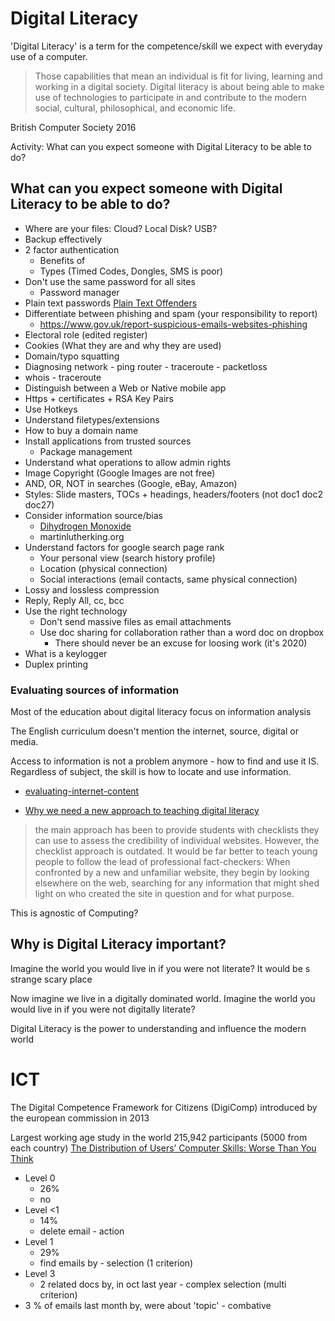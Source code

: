 Digital Literacy
================

'Digital Literacy' is a term for the competence/skill we expect with everyday use of a computer.

> Those capabilities that mean an individual is fit for living, learning and working in a digital society.
> Digital literacy is about being able to make use of technologies to participate in and contribute to the modern social, cultural, philosophical, and economic life.

British Computer Society 2016

Activity: What can you expect someone with Digital Literacy to be able to do?

## What can you expect someone with Digital Literacy to be able to do?
* Where are your files: Cloud? Local Disk? USB?
* Backup effectively
* 2 factor authentication
    * Benefits of
    * Types (Timed Codes, Dongles, SMS is poor)
* Don't use the same password for all sites
    * Password manager
* Plain text passwords [Plain Text Offenders](http://plaintextoffenders.com/)
* Differentiate between phishing and spam (your responsibility to report)
    * https://www.gov.uk/report-suspicious-emails-websites-phishing
* Electoral role (edited register)
* Cookies (What they are and why they are used)
* Domain/typo squatting
* Diagnosing network - ping router - traceroute - packetloss
* whois - traceroute
* Distinguish between a Web or Native mobile app
* Https + certificates + RSA Key Pairs
* Use Hotkeys
* Understand filetypes/extensions
* How to buy a domain name
* Install applications from trusted sources
    * Package management
* Understand what operations to allow admin rights
* Image Copyright (Google Images are not free)
* AND, OR, NOT in searches (Google, eBay, Amazon)
* Styles: Slide masters, TOCs + headings, headers/footers (not doc1 doc2 doc27)
* Consider information source/bias
    * [Dihydrogen Monoxide](http://www.dhmo.org/facts.html)
    * martinlutherking.org
* Understand factors for google search page rank
    * Your personal view (search history profile)
    * Location (physical connection)
    * Social interactions (email contacts, same physical connection)
* Lossy and lossless compression
* Reply, Reply All, cc, bcc
* Use the right technology
    * Don't send massive files as email attachments
    * Use doc sharing for collaboration rather than a word doc on dropbox
        * There should never be an excuse for loosing work (it's 2020)
* What is a keylogger
* Duplex printing

### Evaluating sources of information

Most of the education about digital literacy focus on information analysis

The English curriculum doesn't mention the internet, source, digital or media.

Access to information is not a problem anymore - how to find and use it IS.
Regardless of subject, the skill is how to locate and use information.

* [evaluating-internet-content](https://www.library.georgetown.edu/tutorials/research-guides/evaluating-internet-content)

* [Why we need a new approach to teaching digital literacy](https://journals.sagepub.com/doi/abs/10.1177/0031721718762419?journalCode=pdka)
> the main approach has been to provide students with checklists they can use to assess the credibility of individual websites. However, the checklist approach is outdated. It would be far better to teach young people to follow the lead of professional fact-checkers: When confronted by a new and unfamiliar website, they begin by looking elsewhere on the web, searching for any information that might shed light on who created the site in question and for what purpose.

This is agnostic of Computing?


## Why is Digital Literacy important?

Imagine the world you would live in if you were not literate?
It would be s strange scary place

Now imagine we live in a digitally dominated world.
Imagine the world you would live in if you were not digitally literate?

Digital Literacy is the power to understanding and influence the modern world

# ICT

The Digital Competence Framework for Citizens (DigiComp) introduced by the european commission in 2013

Largest working age study in the world 215,942 participants (5000 from each country)
[The Distribution of Users’ Computer Skills: Worse Than You Think](https://www.nngroup.com/articles/computer-skill-levels/)
* Level 0
    * 26%
    * no
* Level <1
    * 14%
    * delete email - action
* Level 1
    * 29%
    * find emails by - selection (1 criterion)
* Level 3
    * 2 related docs by, in oct last year - complex selection (multi criterion)
* 3 % of emails last month by, were about 'topic' - combative

